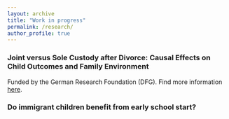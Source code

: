 ```yaml
---
layout: archive
title: "Work in progress"
permalink: /research/
author_profile: true
---
```


### Joint versus Sole Custody after Divorce: Causal Effects on Child Outcomes and Family Environment
Funded by the German Research Foundation (DFG). Find more information [here](https://www.ifo.de/en/project/2021-07-01/joint-versus-sole-custody-after-divorce-causal-effects-child-outcomes-and-family). 


### Do immigrant children benefit from early school start?
